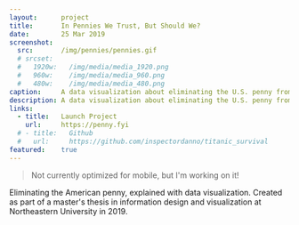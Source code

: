 ```yaml
---
layout:      project
title:       In Pennies We Trust, But Should We?
date:        25 Mar 2019
screenshot:
  src:       /img/pennies/pennies.gif
  # srcset:
  #   1920w:   /img/media/media_1920.png
  #   960w:    /img/media/media_960.png
  #   480w:    /img/media/media_480.png
caption:     A data visualization about eliminating the U.S. penny from circulation.
description: A data visualization about eliminating the U.S. penny from circulation.
links:
  - title:   Launch Project
    url:     https://penny.fyi
  # - title:   Github
  #   url:     https://github.com/inspectordanno/titanic_survival
featured:    true
---
```

>Not currently optimized for mobile, but I'm working on it!

Eliminating the American penny, explained with data visualization. Created as part of a master's thesis in information design and visualization at Northeastern University in 2019.
